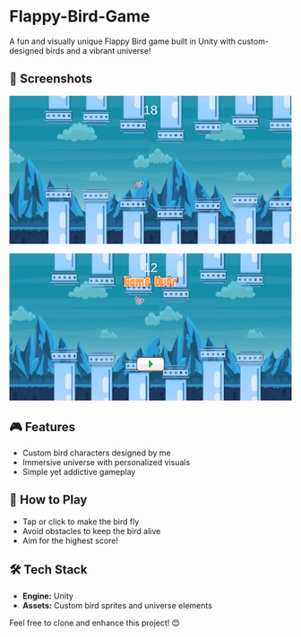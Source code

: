 # Flappy-Bird-Game

A fun and visually unique Flappy Bird game built in Unity with custom-designed birds and a vibrant universe!  

## 📸 Screenshots  
![alt text](<Screenshot 2025-02-01 002336.png>)

![alt text](<Screenshot 2025-02-01 002216.png>)

## 🎮 Features  
- Custom bird characters designed by me  
- Immersive universe with personalized visuals  
- Simple yet addictive gameplay  

## 🚀 How to Play  
- Tap or click to make the bird fly  
- Avoid obstacles to keep the bird alive  
- Aim for the highest score!  

## 🛠️ Tech Stack  
- **Engine:** Unity  
- **Assets:** Custom bird sprites and universe elements  

Feel free to clone and enhance this project! 😊  
